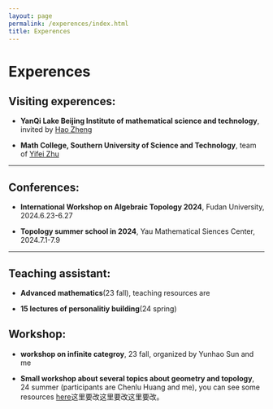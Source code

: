 ```yaml
---
layout: page
permalink: /experences/index.html
title: Experences
---
```


# Experences

## Visiting experences:

- **YanQi Lake Beijing Institute of mathematical science and technology**, invited by [Hao Zheng](https://ymsc.tsinghua.edu.cn/info/1031/2313.htm)

- **Math College, Southern University of Science and Technology**, team of [Yifei Zhu](https://yifeizhu.github.io/)

---

## Conferences:

- **International Workshop on Algebraic Topology 2024**, Fudan University, 2024.6.23-6.27

- **Topology summer school in 2024**, Yau Mathematical Siences Center, 2024.7.1-7.9


---

## Teaching assistant:

- **Advanced mathematics**(23 fall), teaching resources are 


- **15 lectures of personalitiy building**(24 spring)


## Workshop:

- **workshop on infinite categroy**, 23 fall, organized by Yunhao Sun and me

- **Small workshop about several topics about geometry and topology**, 24 summer (participants are Chenlu Huang and me), you can see some resources [here]()这里要改这里要改这里要改。

<!-- Calendly inline widget end -->

